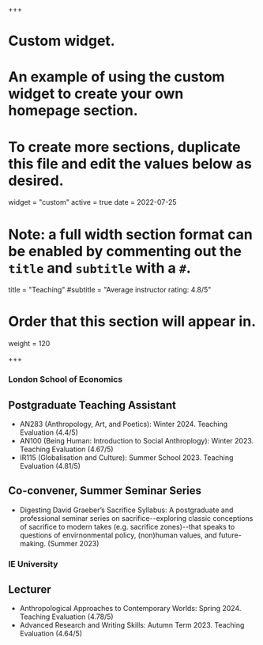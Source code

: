+++
# Custom widget.
# An example of using the custom widget to create your own homepage section.
# To create more sections, duplicate this file and edit the values below as desired.
widget = "custom"
active = true
date = 2022-07-25

# Note: a full width section format can be enabled by commenting out the `title` and `subtitle` with a `#`.
title = "Teaching"
#subtitle = "Average instructor rating: 4.8/5"

# Order that this section will appear in.
weight = 120

+++

### London School of Economics 
## Postgraduate Teaching Assistant
- AN283 (Anthropology, Art, and Poetics): Winter 2024. Teaching Evaluation (4.4/5)
- AN100 (Being Human: Introduction to Social Anthroplogy): Winter 2023. Teaching Evaluation (4.67/5)
- IR115 (Globalisation and Culture): Summer School 2023. Teaching Evaluation (4.81/5)
## Co-convener, Summer Seminar Series
- Digesting David Graeber’s Sacrifice Syllabus: A postgraduate and professional seminar series
on sacrifice--exploring classic conceptions of sacrifice to modern takes (e.g. sacrifice zones)--that speaks to questions of envirnonmental policy, (non)human values, and future-making. (Summer 2023)

### IE University 
## Lecturer
- Anthropological Approaches to Contemporary Worlds: Spring 2024. Teaching Evaluation (4.78/5)
- Advanced Research and Writing Skills: Autumn Term 2023. Teaching Evaluation (4.64/5)
